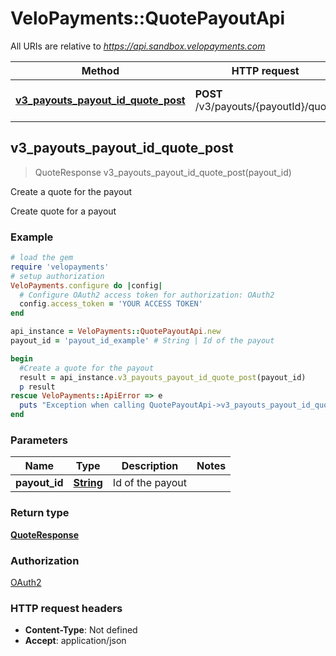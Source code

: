 # VeloPayments::QuotePayoutApi

All URIs are relative to *https://api.sandbox.velopayments.com*

Method | HTTP request | Description
------------- | ------------- | -------------
[**v3_payouts_payout_id_quote_post**](QuotePayoutApi.md#v3_payouts_payout_id_quote_post) | **POST** /v3/payouts/{payoutId}/quote | Create a quote for the payout



## v3_payouts_payout_id_quote_post

> QuoteResponse v3_payouts_payout_id_quote_post(payout_id)

Create a quote for the payout

Create quote for a payout

### Example

```ruby
# load the gem
require 'velopayments'
# setup authorization
VeloPayments.configure do |config|
  # Configure OAuth2 access token for authorization: OAuth2
  config.access_token = 'YOUR ACCESS TOKEN'
end

api_instance = VeloPayments::QuotePayoutApi.new
payout_id = 'payout_id_example' # String | Id of the payout

begin
  #Create a quote for the payout
  result = api_instance.v3_payouts_payout_id_quote_post(payout_id)
  p result
rescue VeloPayments::ApiError => e
  puts "Exception when calling QuotePayoutApi->v3_payouts_payout_id_quote_post: #{e}"
end
```

### Parameters


Name | Type | Description  | Notes
------------- | ------------- | ------------- | -------------
 **payout_id** | [**String**](.md)| Id of the payout | 

### Return type

[**QuoteResponse**](QuoteResponse.md)

### Authorization

[OAuth2](../README.md#OAuth2)

### HTTP request headers

- **Content-Type**: Not defined
- **Accept**: application/json

